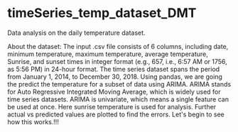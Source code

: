 # timeSeries_temp_dataset_DMT
Data analysis on the daily temperature dataset.

About the dataset: The input .csv file consists of 6 columns, including date, minimum temperature, maximum temperature, average temperature, Sunrise, and sunset times in integer format (e.g., 657, i.e., 6:57 AM or 1756, as 5:56 PM) in 24-hour format.
The time series dataset spans the period from January 1, 2014, to December 30, 2018. Using pandas, we are going the predict the temperature for a subset of data using ARIMA.
ARIMA stands for Auto Regressive Integrated Moving Average, which is widely used for time series datasets. 
ARIMA is univariate, which means a single feature can be used at once. Here sunrise temperature is used for analysis. Further actual vs predicted values are plotted to find the errors. 
Let's begin to see how this works.!!!
